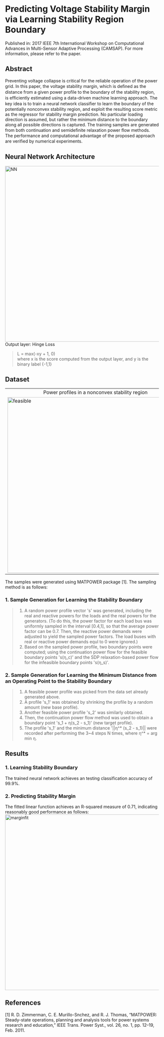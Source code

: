 # Predicting Voltage Stability Margin via Learning Stability Region Boundary
Published in: 2017 IEEE 7th International Workshop on Computational Advances in Multi-Sensor Adaptive Processing (CAMSAP). For more information, please refer to the paper.

## Abstract
Preventing voltage collapse is critical for the reliable operation of the power grid. In this paper, the voltage stability margin, which is deﬁned as the distance from a given power proﬁle to the boundary of the stability region, is efﬁciently estimated using a data-driven machine learning approach. The key idea is to train a neural network classiﬁer to learn the boundary of the potentially nonconvex stability region, and exploit the resulting score metric as the regressor for stability margin prediction. No particular loading direction is assumed, but rather the minimum distance to the boundary along all possible directions is captured. The training samples are generated from both continuation and semideﬁnite relaxation power ﬂow methods. The performance and computational advantage of the proposed approach are veriﬁed by numerical experiments.

## Neural Network Architecture
<img width="576" alt="NN" src="https://user-images.githubusercontent.com/67979833/87262631-ab7e5100-c488-11ea-97a3-c010d1108dc2.png">
Output layer: Hinge Loss

> L = max(-xy + 1, 0)     
> where x is the score computed from the output layer, and y is the binary label {-1,1}

## Dataset
<table align='center'>
<tr align='center'>
<td> Power profiles in a nonconvex stability region </td>
<td> Sampling method </td>
</tr>
<tr>
<td><img width="576" alt="feasible" src="https://user-images.githubusercontent.com/67979833/87262623-a5887000-c488-11ea-9b56-5a2e06d7a154.png">
<td><img width="576" alt="sampling_for_distance" src="https://user-images.githubusercontent.com/67979833/87262622-a3261600-c488-11ea-979d-7f15b1196154.png">
</tr>
</table>

The samples were generated using MATPOWER package [1]. The sampling method is as follows: 
### 1. Sample Generation for Learning the Stability Boundary
> 1. A random power profile vector 's' was generated, including the real and reactive powers for the loads and the real powers for the generators. (To do this, the power factor for each load bus was uniformly sampled in the interval [0.4,1], so that the average power factor can be 0.7. Then, the reactive power demands were adjusted to yield the sampled power factors. The load buses with real or reactive power demands equl to 0 were ignored.) 
> 2. Based on the sampled power profile, two boundary points were computed; using the continuation power flow for the feasible boundary points 's(η_c)' and the SDP relaxation-based power flow for the infeasible boundary points 's(η_s)'. 

### 2. Sample Generation for Learning the Minimum Distance from an Operating Point to the Stability Boundary
> 1. A feasible power profile was picked from the data set already generated above. 
> 2. A profile 's_1' was obtained by shrinking the profile by a random amount (new base profile). 
> 3. Another feasible power profile 's_2' was similarly obtained.  
> 4. Then, the continuation power flow method was used to obtain a boundary point 's_1 + η(s_2 - s_1)' (new target profile). 
> 5. The profile 's_1' and the minimum distance '||η^* (s_2 - s_1)|| were recorded after performing the 3~4 steps N times, where η^* = arg min η.

## Results
### 1. Learning Stability Boundary
The trained neural network achieves an testing classification accuracy of 99.9%.

### 2. Predicting Stability Margin
The fitted linear function achieves an R-squared measure of 0.71, indicating reasonably good performance as follows:  
<img width="576" alt="marginfit" src="https://user-images.githubusercontent.com/67979833/87262637-b0db9b80-c488-11ea-911c-9b6f5bcca91d.png">

## References
[1] R. D. Zimmerman, C. E. Murillo-Snchez, and R. J. Thomas, “MATPOWER: Steady-state operations, planning and analysis tools for power systems research and education,” IEEE Trans. Power Syst., vol. 26, no. 1, pp. 12–19, Feb. 2011.
